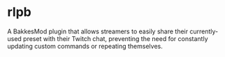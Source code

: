# rlpb
A BakkesMod plugin that allows streamers to easily share their currently-used preset with their Twitch chat, preventing the need for constantly updating custom commands or repeating themselves.
